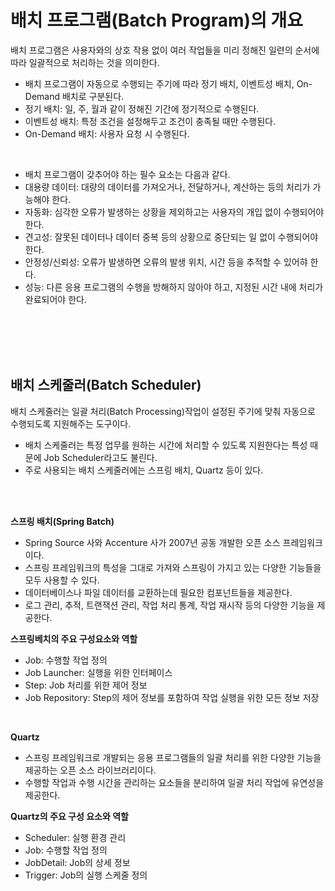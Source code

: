 # 배치 프로그램(Batch Program)의 개요
배치 프로그램은 사용자와의 상호 작용 없이 여러 작업들을 미리 정해진 일련의 순서에 따라 일괄적으로 처리하는 것을 의미한다.
- 배치 프로그램이 자동으로 수행되는 주기에 따라 정기 배치, 이벤트성 배치, On-Demand 배치로 구분된다.
- 정기 배치: 일, 주, 월과 같이 정해진 기간에 정기적으로 수행된다.
- 이벤트성 배치: 특정 조건을 설정해두고 조건이 충족될 때만 수행된다.
- On-Demand 배치: 사용자 요청 시 수행된다.

<br>

- 배치 프로그램이 갖추어야 하는 필수 요소는 다음과 같다.
- 대용량 데이터: 대량의 데이터를 가져오거나, 전달하거나, 계산하는 등의 처리가 가능해야 한다.
- 자동화: 심각한 오류가 발생하는 상황을 제외하고는 사용자의 개입 없이 수행되어야 한다.
- 견고성: 잘못된 데이터나 데이터 중복 등의 상황으로 중단되는 일 없이 수행되어야 한다.
- 안정성/신뢰성: 오류가 발생하면 오류의 발생 위치, 시간 등을 추적할 수 있어햐 한다.
- 성능: 다른 응용 프로그램의 수행을 방해하지 않아야 하고, 지정된 시간 내에 처리가 완료되어야 한다.

<br>
<br>
<br>
<br>

## 배치 스케줄러(Batch Scheduler)
배치 스케줄러는 일괄 처리(Batch Processing)작업이 설정된 주기에 맞춰 자동으로 수행되도록 지원해주는 도구이다.
- 배치 스케줄러는 특정 업무를 원하는 시간에 처리할 수 있도록 지원한다는 특성 때문에 Job Scheduler라고도 불린다.
- 주로 사용되는 배치 스케줄러에는 스프링 배치, Quartz 등이 있다.

<br>
<br>

**스프링 배치(Spring Batch)**
- Spring Source 사와 Accenture 사가 2007년 공동 개발한 오픈 소스 프레임워크이다.
- 스프링 프레임워크의 특성을 그대로 가져와 스프링이 가지고 있는 다양한 기능들을 모두 사용할 수 있다.
- 데이터베이스나 파일 데이터를 교환하는데 필요한 컴포넌트들을 제공한다.
- 로그 관리, 추적, 트랜잭션 관리, 작업 처리 통계, 작업 재시작 등의 다양한 기능을 제공한다.

**스프링베치의 주요 구성요소와 역할**
- Job: 수행할 작업 정의
- Job Launcher: 실행을 위한 인터페이스
- Step: Job 처리를 위한 제어 정보
- Job Repository: Step의 제어 정보를 포함하여 작업 실행을 위한 모든 정보 저장

<br>

**Quartz**
- 스프링 프레임워크로 개발되는 응용 프로그램들의 일괄 처리를 위한 다양한 기능을 제공하는 오픈 소스 라이브러리이다.
- 수행할 작업과 수행 시간을 관리하는 요소들을 분리하여 일괄 처리 작업에 유연성을 제공한다.

**Quartz의 주요 구성 요소와 역할**
- Scheduler: 실행 환경 관리
- Job: 수행할 작업 정의
- JobDetail: Job의 상세 정보
- Trigger: Job의 실행 스케줄 정의


